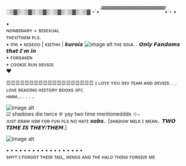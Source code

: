 ░▒▓▒░▒▓▒░▒▓▒░▒▓▒░▒▓▒░▒▓
∘˙• ིྀ ིྀ ིྀ ིྀ ིྀ ིྀ ིྀ ིྀ ིྀ ིྀ ིྀ ིྀ ིྀ ིྀ ིྀ ིྀ ིྀ ིྀ ིྀ ིྀ ིྀ ིྀ ིྀ ིྀ ིྀ ིྀ ིྀ ིྀ ིྀ ིྀ ིྀ ིྀ ིྀ ིྀ ིྀ ིྀ ིྀ ིྀ ིྀ ིྀ ིྀ ིྀ ིྀ ིྀ ིྀ ིྀ ིྀ ིྀ •˙∘
▪                          
▪                         
ɴᴏɴʙɪɴᴀʀʏ + ʙɪsᴇxᴜᴀʟ      
ᴛʜᴇʏ/ᴛʜᴇᴍ ᴘʟs.              
•    me    • 
 ɴɪsᴇᴏᴏ | ᴋɪᴇᴛʜʜ | 
 𝙠𝙪𝙧𝙤𝙞𝙭
![image alt](https://github.com/Kuro1x/Koharu-Kairo/blob/1fed056918657e8c1a5c55d837028c3b426c2462/%CA%9F%C9%AA%CA%9F%CA%9Fs%CA%8F..png) 
ᴛʜᴇ ᴅɪᴠᴀ. 
.
𝙊𝙣𝙡𝙮 𝙁𝙖𝙣𝙙𝙤𝙢𝙨 𝙩𝙝𝙖𝙩 𝙄'𝙢 𝙞𝙣                                                 
• ғᴏʀsᴀᴋᴇɴ      
• ᴄᴏᴏᴋɪᴇ ʀᴜɴ ᴅᴇᴠsɪs              
♥︎                   
                  
☲☲☲☲☲☲☲☲☲☲☲☲☲☲☲☲☲☲☲
ɪ ʟᴏʏᴇ ʏᴏᴜ ᴅᴇᴠ ᴛᴇᴀᴍ ᴀɴᴅ ᴅᴇᴠsɪs. . .   
ʟᴏᴠᴇ ʀᴇᴀᴅɪɴɢ ʜɪsᴛᴏʀʏ ʙᴏᴏᴋs ᴏғᴄ                                            
ʜᴍᴍ... . . . .. 
                                                                                                   
![image alt](https://github.com/Kuro1x/Koharu-Kairo/blob/65e3b9cfab33b1cce97479bb99f16525ece8689f/%D2%93%CA%80%E1%B4%87s%CA%9C%20%E1%B4%8D%C9%AA%CA%9F%E1%B4%8B.png)                                                                                             
☑︎ shadows die twice ✡ yay two time mentionedddx ⊹܀                                                                  
ᴊᴜsᴛ ᴅʀᴀᴡ ʜɪᴍ ғᴏʀ ғᴜɴ ᴘʟs ɴᴏ ʜᴀᴛᴇ 𝙨𝙤𝙗𝙨.. [sʜᴀᴅᴏᴡ ᴍɪʟᴋ ɪ ᴍᴇᴀɴ.. 𝙏𝙒𝙊 𝙏𝙄𝙈𝙀 𝙄𝙎 𝙏𝙃𝙀𝙔/𝙏𝙃𝙀𝙈.]

![image alt](https://github.com/Kuro1x/Kuro1x/blob/9d522cfad06c75f11991642b88de6119c2d6bce3/s%CA%9C%E1%B4%80%E1%B4%85%E1%B4%8F%E1%B4%A1s%E1%B4%85%C9%AA%E1%B4%87%E1%B4%9B%E1%B4%A1%C9%AA%E1%B4%84%E1%B4%873_20251026183357.png) 
                                                                        
• • • • • • • • • • • • • • • • • •                         
sʜʏᴛ ɪ ғᴏʀɢᴏᴛ ᴛʜᴇɪʀ ᴛᴀɪʟ, ᴡɪɴɢs ᴀɴᴅ ᴛʜᴇ ʜᴀʟᴏ ᴛʜɪɴɢ ғᴏʀɢɪᴠᴇ ᴍᴇ 
